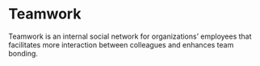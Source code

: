 # Teamwork
Teamwork is an internal social network for organizations’ employees that facilitates more interaction between colleagues and enhances team bonding.
